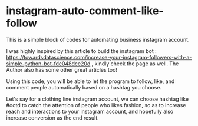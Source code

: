 # instagram-auto-comment-like-follow
This is a simple block of codes for automating business instagram account.

I was highly inspired by this article to build the instagram bot : https://towardsdatascience.com/increase-your-instagram-followers-with-a-simple-python-bot-fde048dce20d , kindly check the page as well. The Author also has some other great articles too!

Using this code, you will be able to let the program to follow, like, and comment people automatically based on a hashtag you choose.

Let's say for a clothing line instagram account, we can choose hashtag like #ootd to catch the attention of people who likes fashion, so as to increase reach and interactions to your instagram account, and hopefully also increase conversion as the end result.
